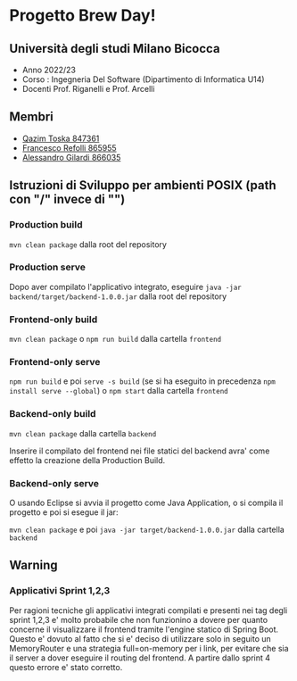 # Progetto Brew Day!

## Università degli studi Milano Bicocca

- Anno 2022/23
- Corso : Ingegneria Del Software (Dipartimento di Informatica U14)
- Docenti Prof. Riganelli e Prof. Arcelli

## Membri

- [Qazim Toska 847361](https://github.com/qazimtoska)
- [Francesco Refolli 865955](https://github.com/frefolli)
- [Alessandro Gilardi 866035](https://github.com/alegil0206)

## Istruzioni di Sviluppo per ambienti POSIX (path con "/" invece di "\")

### Production build

`mvn clean package` dalla root del repository

### Production serve

Dopo aver compilato l'applicativo integrato, eseguire `java -jar backend/target/backend-1.0.0.jar` dalla root del repository

### Frontend-only build

`mvn clean package` o `npm run build` dalla cartella `frontend`

### Frontend-only serve

`npm run build` e poi `serve -s build` (se si ha eseguito in precedenza `npm install serve --global`) o `npm start` dalla cartella `frontend`

### Backend-only build

`mvn clean package` dalla cartella `backend`

Inserire il compilato del frontend nei file statici del backend avra' come effetto la creazione della Production Build.

### Backend-only serve

O usando Eclipse si avvia il progetto come Java Application, o si compila il progetto e poi si esegue il jar:

`mvn clean package` e poi `java -jar target/backend-1.0.0.jar` dalla cartella `backend`

## Warning

### Applicativi Sprint 1,2,3
Per ragioni tecniche gli applicativi integrati compilati e presenti nei tag degli sprint 1,2,3 e' molto probabile che non funzionino a dovere per quanto concerne il visualizzare il frontend tramite l'engine statico di Spring Boot.
Questo e' dovuto al fatto che si e' deciso di utilizzare solo in seguito un MemoryRouter e una strategia full=on-memory per i link, per evitare che sia il server a dover eseguire il routing del frontend. A partire dallo sprint 4 questo errore e' stato corretto.
